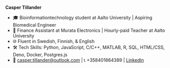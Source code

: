 **Casper Tillander**
- 🎓 Bioinformationtechnology student at Aalto University | Aspiring Biomedical Engineer
- 💼 Finance Assistant at Murata Electronics | Hourly-paid Teacher at Aalto University
- 🌐 Fluent in Swedish, Finnish, & English
- 🛠 Tech Skills: Python, JavaScript, C/C++, MATLAB, R, SQL, HTML/CSS, Deno, Docker, Postgres.js
- 📧 casper.tillander@outlook.com | 📞 +358401864389 | [LinkedIn](www.linkedin.com/in/caspertillander)
